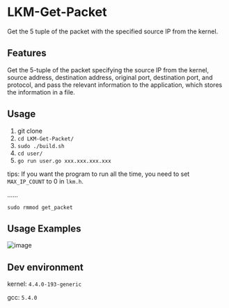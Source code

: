 # LKM-Get-Packet
Get the 5 tuple of the packet with the specified source IP from the kernel.
## Features

Get the 5-tuple of the packet specifying the source IP from the kernel, source address, destination address, original port, destination port, and protocol, and pass the relevant information to the application, which stores the information in a file.

## Usage

1. git clone
2. `cd LKM-Get-Packet/`
3. `sudo ./build.sh`
4. `cd user/`
5. `go run user.go xxx.xxx.xxx.xxx`

tips: If you want the program to run all the time, you need to set `MAX_IP_COUNT` to 0 in `lkm.h`.

......

`sudo rmmod get_packet`

## Usage Examples

![image](https://user-images.githubusercontent.com/51999056/96440648-dbcd4c80-123a-11eb-8cb6-b00f5c50b2d2.png)

## Dev environment

kernel: `4.4.0-193-generic`

gcc: `5.4.0`